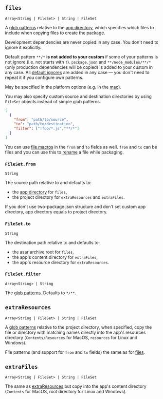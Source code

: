 ## `files`

`Array<String | FileSet> | String | FileSet`

A [glob patterns](/file-patterns.md) relative to the [app directory](/configuration/configuration.md#MetadataDirectories-app), which specifies which files to include when copying files to create the package.

Development dependencies are never copied in any case. You don't need to ignore it explicitly.

Default pattern `**/*` **is not added to your custom** if some of your patterns is not ignore (i.e. not starts with `!`). `package.json` and `**/node_modules/**/*` (only production dependencies will be copied) is added to your custom in any case. All [default ignores](/file-patterns.md#default-file-pattern) are added in any case — you don't need to repeat it if you configure own patterns.

May be specified in the platform options (e.g. in the [mac](/configuration/mac.md)).

You may also specify custom source and destination directories by using `FileSet` objects instead of simple glob patterns.

```json
[
  {
    "from": "path/to/source",
    "to": "path/to/destination",
    "filter": ["!foo/*.js","**/*"]
  }
]
```

You can use [file macros](/file-patterns.md/#file-macros) in the `from` and `to` fields as well. `from` and `to` can be files and you can use this to [rename](https://github.com/electron-userland/electron-builder/issues/1119) a file while packaging.

### `FileSet.from`

`String`

The source path relative to and defaults to:

* the [app directory](/configuration/configuration.md#MetadataDirectories-app) for `files`,
* the project directory for `extraResources` and `extraFiles`.

If you don't use two-package.json structure and don't set custom app directory, app directory equals to project directory.

### `FileSet.to`

`String`

The destination path relative to and defaults to: 
* the asar archive root for `files`,
* the app's content directory for `extraFiles`,
* the app's resource directory for `extraResources`.

### `FileSet.filter`

`Array<String> | String`

The [glob patterns](/file-patterns.md). Defaults to `*/**`.

## `extraResources`

`Array<String | FileSet> | String | FileSet`

A [glob patterns](/file-patterns.md) relative to the project directory, when specified, copy the file or directory with matching names directly into the app's resources directory (`Contents/Resources` for MacOS, `resources` for Linux and Windows).

File patterns (and support for `from` and `to` fields) the same as for [files](#files).

## `extraFiles`

`Array<String | FileSet> | String | FileSet`

The same as [extraResources](#extraresources) but copy into the app's content directory (`Contents` for MacOS, root directory for Linux and Windows).